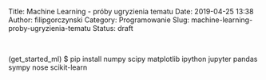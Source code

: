 Title: Machine Learning - próby ugryzienia tematu
Date: 2019-04-25 13:38
Author: filipgorczynski
Category: Programowanie
Slug: machine-learning-proby-ugryzienia-tematu
Status: draft

 

(get\_started\_ml) \$ pip install numpy scipy matplotlib ipython jupyter pandas sympy nose scikit-learn
